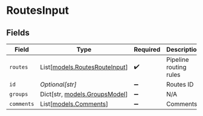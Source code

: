 # RoutesInput


## Fields

| Field                                                          | Type                                                           | Required                                                       | Description                                                    |
| -------------------------------------------------------------- | -------------------------------------------------------------- | -------------------------------------------------------------- | -------------------------------------------------------------- |
| `routes`                                                       | List[[models.RoutesRouteInput](../models/routesrouteinput.md)] | :heavy_check_mark:                                             | Pipeline routing rules                                         |
| `id`                                                           | *Optional[str]*                                                | :heavy_minus_sign:                                             | Routes ID                                                      |
| `groups`                                                       | Dict[str, [models.GroupsModel](../models/groupsmodel.md)]      | :heavy_minus_sign:                                             | N/A                                                            |
| `comments`                                                     | List[[models.Comments](../models/comments.md)]                 | :heavy_minus_sign:                                             | Comments                                                       |